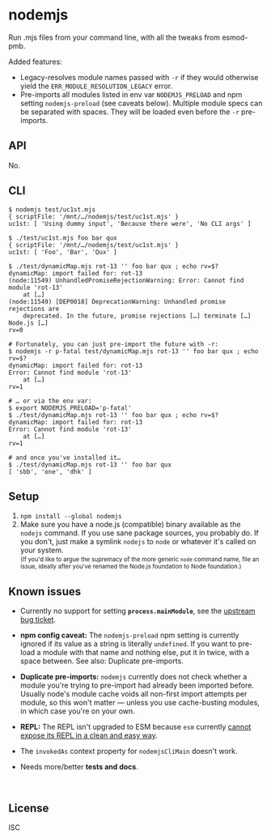 ﻿
<!--#echo json="package.json" key="name" underline="=" -->
nodemjs
=======
<!--/#echo -->

<!--#echo json="package.json" key="description" -->
Run .mjs files from your command line, with all the tweaks from esmod-pmb.
<!--/#echo -->

Added features:

* Legacy-resolves module names passed with `-r` if they would otherwise
  yield the `ERR_MODULE_RESOLUTION_LEGACY` error.
* Pre-imports all modules listed in env var `NODEMJS_PRELOAD` and
  npm setting `nodemjs-preload` (see caveats below).
  Multiple module specs can be separated with spaces.
  They will be loaded even before the `-r` pre-imports.



API
---

No.



CLI
---

```text
$ nodemjs test/uc1st.mjs
{ scriptFile: '/mnt/…/nodemjs/test/uc1st.mjs' }
uc1st: [ 'Using dummy input', 'Because there were', 'No CLI args' ]

$ ./test/uc1st.mjs foo bar qux
{ scriptFile: '/mnt/…/nodemjs/test/uc1st.mjs' }
uc1st: [ 'Foo', 'Bar', 'Qux' ]

$ ./test/dynamicMap.mjs rot-13 '' foo bar qux ; echo rv=$?
dynamicMap: import failed for: rot-13
(node:11549) UnhandledPromiseRejectionWarning: Error: Cannot find module 'rot-13'
    at […]
(node:11549) [DEP0018] DeprecationWarning: Unhandled promise rejections are
    deprecated. In the future, promise rejections […] terminate […] Node.js […]
rv=0

# Fortunately, you can just pre-import the future with -r:
$ nodemjs -r p-fatal test/dynamicMap.mjs rot-13 '' foo bar qux ; echo rv=$?
dynamicMap: import failed for: rot-13
Error: Cannot find module 'rot-13'
    at […]
rv=1

# … or via the env var:
$ export NODEMJS_PRELOAD='p-fatal'
$ ./test/dynamicMap.mjs rot-13 '' foo bar qux ; echo rv=$?
dynamicMap: import failed for: rot-13
Error: Cannot find module 'rot-13'
    at […]
rv=1

# and once you've installed it…
$ ./test/dynamicMap.mjs rot-13 '' foo bar qux
[ 'sbb', 'one', 'dhk' ]
```




<!--#toc stop="scan" -->


Setup
-----

1. `npm install --global nodemjs`
1. Make sure you have a node.js (compatible) binary available as the
   `nodejs` command. If you use sane package sources, you probably do.
   If you don't, just make a symlink `nodejs` to `node` or whatever
   it's called on your system.
   <br><small>(If you'd like to argue the supremacy of the more generic `node`
   command name, file an issue, ideally after you've renamed the
   Node.js foundation to Node foundation.)</small>



Known issues
------------

* Currently no support for setting __`process.mainModule`__, see the
  [upstream bug ticket](https://github.com/standard-things/esm/issues/320).

* __npm config caveat:__
  The `nodemjs-preload` npm setting
  is currently ignored if its value as a string is literally `undefined`.
  If you want to pre-load a module with that name and nothing else,
  put it in twice, with a space between.
  See also: Duplicate pre-imports.

* __Duplicate pre-imports:__
  `nodemjs` currently does not check whether a module you're trying to
  pre-import had already been imported before.
  Usually node's module cache voids all non-first import attempts
  per module, so this won't matter
  — unless you use cache-busting modules, in which case you're on your own.

* __REPL:__
  The REPL isn't upgraded to ESM because `esm` currently
  [cannot expose its REPL in a clean and easy way][esm-issue-592].

* The `invokedAs` context property for `nodemjsCliMain` doesn't work.

* Needs more/better __tests and docs__.




&nbsp;

  [esm-issue-592]: https://github.com/standard-things/esm/issues/592


License
-------
<!--#echo json="package.json" key=".license" -->
ISC
<!--/#echo -->
